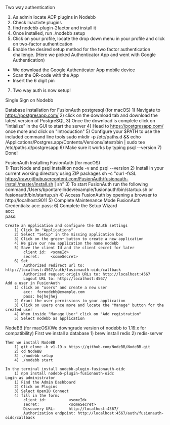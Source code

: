 Two way authentication

1) As admin locate ACP plugins in Nodebb
2) Check Inactivte plugins
3) find nodebb-plugin-2factor and install it
4) Once installed, run ./nodebb setup 
5) Click on your profile, locate the drop down menu in your profile and click on two-factor authentication
6) Enable the desired setup method for the two factor authentication challenge.
(Here we picked Authenticator App and went with Google Authentication)
 - We download the Google Authenticator App mobile device
 - Scan the QR-code with the App
 - Insert the 6 digit pin
7) Two way auth is now setup!

Single Sign on Nodebb

Database installation for FusionAuth
	postgresql (for macOS)
		1) Navigate to https://postgresapp.com/
		2) click on the download tab and download the latest version of PostgreSQL
		3) Once the download is complete click on "Intialize" in the GUI to start the server
		4) Head to https://postgresapp.com/ once more and click on "Introduction"
		5) Configure your $PATH to use the included command line tools
			sudo mkdir -p /etc/paths.d && echo /Applications/Postgres.app/Contents/Versions/latest/bin | sudo tee /etc/paths.d/postgresapp
		6) Make sure it works by typing psql --version
		7) Done!

FusionAuth
	Installing FusionAuth (for macOS)	
		1) Test Node and psql installtion
			node -v and psql --version
		2) Install in your current working directory using ZIP packages
			sh -c "curl -fsSL https://raw.githubusercontent.com/FusionAuth/fusionauth-install/master/install.sh | sh"
		3) To start FusionAuth run the following command
			/Users/bpontarelli/dev/example/fusionauth/bin/startup.sh
			or
			fusionauth/bin/startup.sh
		4) Access FusionAuth by opening a browser to http://localhost:9011
		5) Complete Maintenance Mode
			FusionAuth Credentials:
				acc: <accountName>
				pass: <password>
		6) Complete the Setup Wizard	
			acc: <email>	 
			pass: <password>

	Create an Application and configure the OAuth settings
		1) Click On "Applications"
		2) Select "Setup" in the missing application box
		3) Click on the green+ button to create a new application
		4) We give our new application the name nodebb
		5) Save the client Id and the client secret for later
			client id: 	<someId>
			secret: 	<someSecret>
		6) Set 
			Authorized redirect url to: http://localhost:4567/auth/fusionauth-oidc/callback
			Authorized request origin URLs to: http://localhost:4567
			Logout URL to: http://localhost:4567/
	Add a user in FusionAuth
		1) click on "users" and create a new user 
			acc:  fornodebb@example.com
			pass: hejhejhej
		2) Grant the user permissions to your application 
		3) Click on users once more and locate the "Manage" button for the created user
		4) When inside "Manage User" click on "Add registration"
		5) Select nodebb as application

NodeBB (for macOS)(We downgrade version of nodebb to 1.19.x for compatibility)
	First we install a database
		1) brew install redis
		2) redis-server

	Then we install NodeBB
		1) git clone -b v1.19.x https://github.com/NodeBB/NodeBB.git
		2) cd NodeBB
		3) ./nodebb setup
		4) ./nodebb start
	
	In the terminal install nodebb-plugin-fusionauth-oidc
		1) npm install nodebb-plugin-fusionauth-oidc
	Login as administrator 
		1) Find the Admin Dashboard
		2) Click on Plugins
		3) Select OpenID Connect
		4) fill in the form:
			client id: 			<someId>
			secret: 			<someSecret>
			Discovery URL:		http://localhost:4567/
			Authorization endpoint:	http://localhost:4567/auth/fusionauth-oidc/callback
